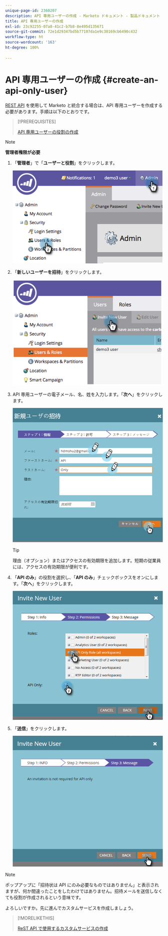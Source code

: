 ```yaml
---
unique-page-id: 2360207
description: API 専用ユーザーの作成 - Marketo ドキュメント - 製品ドキュメント
title: API 専用ユーザーの作成
exl-id: 23c92255-07a8-41c2-b7b8-8e495d135671
source-git-commit: 72e1d29347bd5b77107da1e9c30169cb6490c432
workflow-type: ht
source-wordcount: '163'
ht-degree: 100%

---
```


# API 専用ユーザーの作成 {#create-an-api-only-user}

[REST API](https://developers.marketo.com/documentation/rest/) を使用して Marketo と統合する場合は、API 専用ユーザーを作成する必要があります。手順は以下のとおりです。

>[!PREREQUISITES]
>
>[API 専用ユーザーの役割の作成](/help/marketo/product-docs/administration/users-and-roles/create-an-api-only-user-role.md)

>[!NOTE]
>
>**管理者権限が必要**

1. 「**管理者**」で「**ユーザーと役割**」をクリックします。

   ![](assets/image2014-9-17-9-3a31-3a31.png)

1. 「**新しいユーザーを招待**」をクリックします。

   ![](assets/image2014-9-17-9-3a32-3a3.png)

1. API 専用ユーザーの電子メール、名、姓を入力します。「**次へ**」をクリックします。

   ![](assets/image2016-5-24-10-3a53-3a7.png)

   >[!TIP]
   >
   >理由（オプション）またはアクセスの有効期限を追加します。短期の従業員には、アクセスの有効期限が便利です。

1. 「**API のみ**」の役割を選択し、「**API のみ**」チェックボックスをオンにします。「**次へ**」をクリックします。

   ![](assets/four.png)

1. 「**送信**」をクリックします。

   ![](assets/image2016-5-24-11-3a8-3a20.png)

>[!NOTE]
>
>ポップアップに「招待状は API にのみ必要なものではありません」と表示されますが、何か間違ったことをしたわけではありません。招待メールを送信しなくても役割が作成されるという意味です。

よろしいですか。先に進んでカスタムサービスを作成しましょう。

>[!MORELIKETHIS]
>
>[ReST API で使用するカスタムサービスの作成](/help/marketo/product-docs/administration/additional-integrations/create-a-custom-service-for-use-with-rest-api.md)
